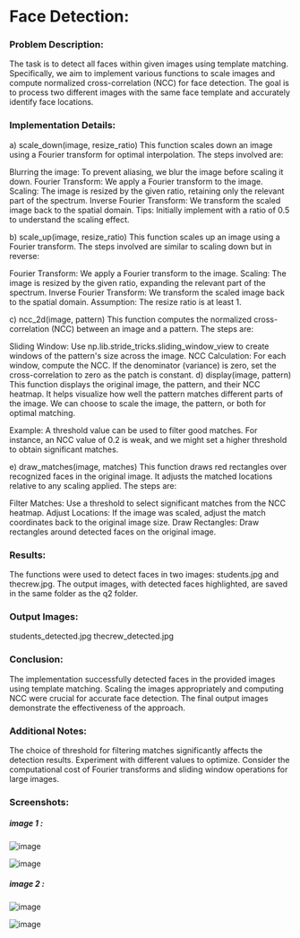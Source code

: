 # Face Detection:
### Problem Description:
The task is to detect all faces within given images using template matching. Specifically, we aim to implement various functions to scale images and compute normalized cross-correlation (NCC) for face detection. The goal is to process two different images with the same face template and accurately identify face locations.

### Implementation Details:
a) scale_down(image, resize_ratio)
This function scales down an image using a Fourier transform for optimal interpolation. The steps involved are:

 Blurring the image: To prevent aliasing, we blur the image before scaling it down.
Fourier Transform: We apply a Fourier transform to the image.
Scaling: The image is resized by the given ratio, retaining only the relevant part of the spectrum.
Inverse Fourier Transform: We transform the scaled image back to the spatial domain.
Tips: Initially implement with a ratio of 0.5 to understand the scaling effect.

b) scale_up(image, resize_ratio)
 This function scales up an image using a Fourier transform. The steps involved are similar to scaling down but in reverse:

 Fourier Transform: We apply a Fourier transform to the image.
 Scaling: The image is resized by the given ratio, expanding the relevant part of the spectrum.
 Inverse Fourier Transform: We transform the scaled image back to the spatial domain.
 Assumption: The resize ratio is at least 1.

c) ncc_2d(image, pattern)
 This function computes the normalized cross-correlation (NCC) between an image and a pattern. The steps are:

Sliding Window: Use np.lib.stride_tricks.sliding_window_view to create windows of the pattern's size across the image.
 NCC Calculation: For each window, compute the NCC. If the denominator (variance) is zero, set the cross-correlation to zero as the patch is constant.
d) display(image, pattern)
 This function displays the original image, the pattern, and their NCC heatmap. It helps visualize how well the pattern matches different parts of the image. We can choose to scale the image, the pattern, or both for optimal matching.

Example: A threshold value can be used to filter good matches. For instance, an NCC value of 0.2 is weak, and we might set a higher threshold to obtain significant matches.

e) draw_matches(image, matches)
This function draws red rectangles over recognized faces in the original image. It adjusts the matched locations relative to any scaling applied. The steps are:

 Filter Matches: Use a threshold to select significant matches from the NCC heatmap.
 Adjust Locations: If the image was scaled, adjust the match coordinates back to the original image size.
 Draw Rectangles: Draw rectangles around detected faces on the original image.
### Results:
The functions were used to detect faces in two images: students.jpg and thecrew.jpg. The output images, with detected faces highlighted, are saved in the same folder as the q2 folder.

### Output Images:
students_detected.jpg
thecrew_detected.jpg
### Conclusion:
The implementation successfully detected faces in the provided images using template matching. Scaling the images appropriately and computing NCC were crucial for accurate face detection. The final output images demonstrate the effectiveness of the approach.

### Additional Notes:
The choice of threshold for filtering matches significantly affects the detection results. Experiment with different values to optimize.
Consider the computational cost of Fourier transforms and sliding window operations for large images.
### Screenshots:
##### image 1 :
![image](https://github.com/AdamRayann/Computer-Vision-Image-Processing/assets/129179113/03e36d62-6437-4f43-905b-8fd2480195a1)

 ![image](https://github.com/AdamRayann/Computer-Vision-Image-Processing/assets/129179113/9a5e794b-c047-437f-beba-92fe6dbe8ca5)

##### image 2 :
![image](https://github.com/AdamRayann/Computer-Vision-Image-Processing/assets/129179113/0d353378-342a-4480-af04-3df590c1c02f)

 ![image](https://github.com/AdamRayann/Computer-Vision-Image-Processing/assets/129179113/6d52559d-33a8-4606-b97a-e2bbed35691e)



